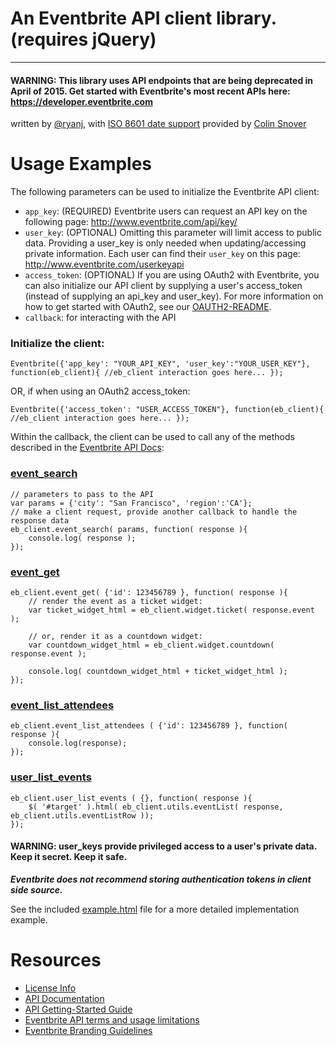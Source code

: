 # An Eventbrite API client library. (requires jQuery)
--------------------------------------

####  WARNING: This library uses API endpoints that are being deprecated in April of 2015. Get started with Eventbrite's most recent APIs here: https://developer.eventbrite.com


written by [@ryanj](http://github.com/ryanjarvinen/), with [ISO 8601 date support](https://github.com/csnover/js-iso8601/) provided by [Colin Snover](https://github.com/csnover/)

# Usage Examples #

The following parameters can be used to initialize the Eventbrite API client:

* `app_key`: (REQUIRED) Eventbrite users can request an API key on the following page: http://www.eventbrite.com/api/key/
* `user_key`: (OPTIONAL) Omitting this parameter will limit access to public data.  Providing a user_key is only needed when updating/accessing private information.  Each user can find their `user_key` on this page: http://www.eventbrite.com/userkeyapi 
* `access_token`: (OPTIONAL) If you are using OAuth2 with Eventbrite, you can also initialize our API client by supplying a user's access_token (instead of supplying an api_key and user_key).  For more information on how to get started with OAuth2, see our [OAUTH2-README](https://github.com/ryanjarvinen/Eventbrite.jquery.js/blob/master/OAUTH2-README.md).
* `callback`: for interacting with the API

### Initialize the client:

    Eventbrite({'app_key': "YOUR_API_KEY", 'user_key':"YOUR_USER_KEY"}, function(eb_client){ //eb_client interaction goes here... });

OR, if when using an OAuth2 access_token:

    Eventbrite({'access_token': "USER_ACCESS_TOKEN"}, function(eb_client){ //eb_client interaction goes here... });

Within the callback, the client can be used to call any of the methods described in the [Eventbrite API Docs](http://developer.eventbrite.com/doc/):

### [ event_search ]( http://developer.eventbrite.com/doc/events/event_search/ )

    // parameters to pass to the API
    var params = {'city': "San Francisco", 'region':'CA'};
    // make a client request, provide another callback to handle the response data
    eb_client.event_search( params, function( response ){
        console.log( response );
    });

### [ event_get ]( http://developer.eventbrite.com/doc/events/event_get/ )

    eb_client.event_get( {'id': 123456789 }, function( response ){
        // render the event as a ticket widget:
        var ticket_widget_html = eb_client.widget.ticket( response.event ); 

        // or, render it as a countdown widget:
        var countdown_widget_html = eb_client.widget.countdown( response.event ); 

        console.log( countdown_widget_html + ticket_widget_html );
    });

### [ event_list_attendees ]( http://developer.eventbrite.com/doc/events/event_list_attendees/ )

    eb_client.event_list_attendees ( {'id': 123456789 }, function( response ){
        console.log(response);
    });

### [user_list_events]( http://developer.eventbrite.com/doc/users/user_list_events/ )

    eb_client.user_list_events ( {}, function( response ){
        $( '#target' ).html( eb_client.utils.eventList( response, eb_client.utils.eventListRow ));
    });

####  WARNING: user_keys provide privileged access to a user's private data.  Keep it secret.  Keep it safe.
*__Eventbrite does not recommend storing authentication tokens in client side source.__*

See the included [example.html](https://github.com/ryanjarvinen/Eventbrite.jquery.js/blob/master/example.html) file for a more detailed implementation example.

# Resources #

* <a href="http://creativecommons.org/licenses/by/3.0/">License Info</a>
* <a href="http://developer.eventbrite.com/doc/">API Documentation</a>
* <a href="http://developer.eventbrite.com/doc/getting-started/">API Getting-Started Guide</a>
* <a href="http://developer.eventbrite.com/terms/">Eventbrite API terms and usage limitations</a>
* <a href="http://developer.eventbrite.com/news/branding/">Eventbrite Branding Guidelines</a>

